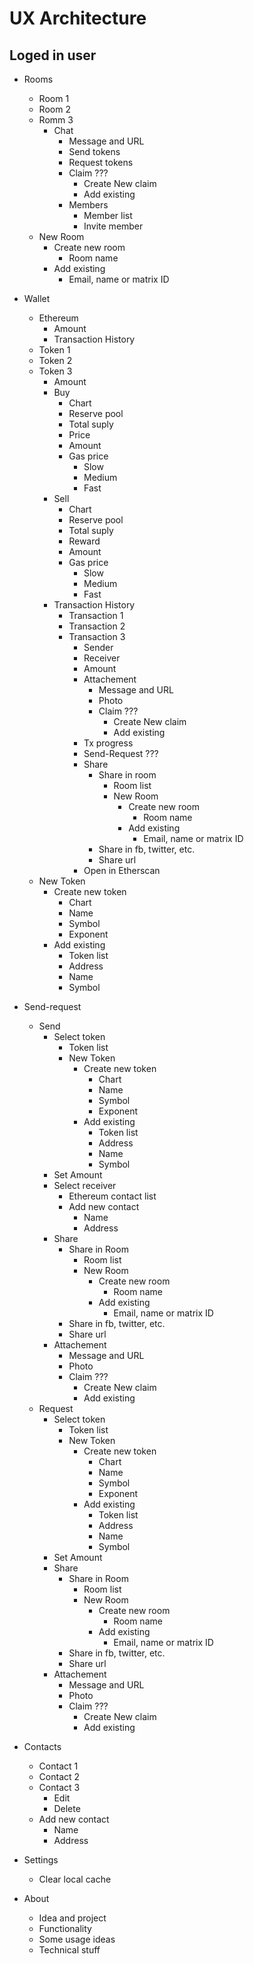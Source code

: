 # UX Architecture

## Loged in user

* Rooms
    * Room 1
    * Room 2
    * Romm 3
        * Chat
            * Message and URL
            * Send tokens
            * Request tokens
            * Claim ???
                * Create New claim
                * Add existing
            * Members
                * Member list
                * Invite member
    * New Room
        * Create new room 
            * Room name
        * Add existing
            * Email, name or matrix ID


* Wallet
    * Ethereum
        * Amount
        * Transaction History
    * Token 1
    * Token 2
    * Token 3
        * Amount
        * Buy
            * Chart
            * Reserve pool
            * Total suply
            * Price
            * Amount
            * Gas price
                * Slow
                * Medium
                * Fast
        * Sell
            * Chart
            * Reserve pool
            * Total suply
            * Reward
            * Amount
            * Gas price
                * Slow
                * Medium
                * Fast
        * Transaction History
            * Transaction 1
            * Transaction 2
            * Transaction 3
                * Sender
                * Receiver
                * Amount 
                * Attachement
                    * Message and URL
                    * Photo
                    * Claim ???
                        * Create New claim
                        * Add existing
                * Tx progress
                * Send-Request ???
                * Share
                    * Share in room
                        * Room list
                        * New Room
                            * Create new room 
                                * Room name
                            * Add existing
                                * Email, name or matrix ID
                    * Share in fb, twitter, etc.
                    * Share url
                * Open in Etherscan
    * New Token 
        * Create new token
            * Chart
            * Name
            * Symbol
            * Exponent
        * Add existing
            * Token list
            * Address
            * Name
            * Symbol


* Send-request
    * Send
        * Select token
            * Token list
            * New Token 
                * Create new token
                    * Chart
                    * Name
                    * Symbol
                    * Exponent
                * Add existing
                    * Token list
                    * Address
                    * Name
                    * Symbol       
        * Set Amount
        * Select receiver
            * Ethereum contact list
            * Add new contact
                * Name
                * Address
        * Share
            * Share in Room
                * Room list
                * New Room
                    * Create new room 
                        * Room name
                    * Add existing
                        * Email, name or matrix ID
            * Share in fb, twitter, etc.
            * Share url
        * Attachement
            * Message and URL
            * Photo
            * Claim ???
                * Create New claim
                * Add existing
    * Request
        * Select token
            * Token list
            * New Token 
                * Create new token
                    * Chart
                    * Name
                    * Symbol
                    * Exponent
                * Add existing
                    * Token list
                    * Address
                    * Name
                    * Symbol       
        * Set Amount
        * Share
            * Share in Room
                * Room list
                * New Room
                    * Create new room 
                        * Room name
                    * Add existing
                        * Email, name or matrix ID
            * Share in fb, twitter, etc.
            * Share url        
        * Attachement
            * Message and URL
            * Photo
            * Claim ???
                * Create New claim
                * Add existing


* Contacts
    * Contact 1
    * Contact 2
    * Contact 3
        * Edit
        * Delete
    * Add new contact
        * Name
        * Address


* Settings
    * Clear local cache


* About
    * Idea and project
    * Functionality
    * Some usage ideas
    * Technical stuff

